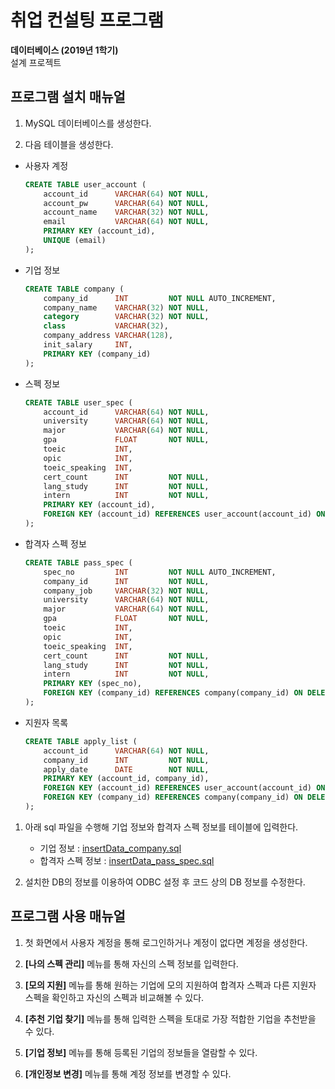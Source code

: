 # 취업 컨설팅 프로그램

**데이터베이스 (2019년 1학기)**  
설계 프로젝트


## 프로그램 설치 매뉴얼

1. MySQL 데이터베이스를 생성한다.

1. 다음 테이블을 생성한다.

* 사용자 계정
    ``` SQL
    CREATE TABLE user_account (
        account_id      VARCHAR(64) NOT NULL,
        account_pw      VARCHAR(64) NOT NULL,
        account_name    VARCHAR(32) NOT NULL,
        email           VARCHAR(64) NOT NULL,
        PRIMARY KEY (account_id),
        UNIQUE (email)
    );
    ```
    
* 기업 정보
    ``` SQL
    CREATE TABLE company (
        company_id      INT         NOT NULL AUTO_INCREMENT,
        company_name    VARCHAR(32) NOT NULL,
        category        VARCHAR(32) NOT NULL,
        class           VARCHAR(32),
        company_address VARCHAR(128),
        init_salary     INT,
        PRIMARY KEY (company_id)
    );
    ```

* 스펙 정보
    ``` SQL
    CREATE TABLE user_spec (
        account_id      VARCHAR(64) NOT NULL,
        university      VARCHAR(64) NOT NULL,
        major           VARCHAR(64) NOT NULL,
        gpa             FLOAT       NOT NULL,
        toeic           INT,
        opic            INT,
        toeic_speaking  INT,
        cert_count      INT         NOT NULL,
        lang_study      INT         NOT NULL,
        intern          INT         NOT NULL,
        PRIMARY KEY (account_id),
        FOREIGN KEY (account_id) REFERENCES user_account(account_id) ON DELETE CASCADE
    );
    ```

* 합격자 스펙 정보
    ``` SQL
    CREATE TABLE pass_spec (
        spec_no         INT         NOT NULL AUTO_INCREMENT,
        company_id      INT         NOT NULL,
        company_job     VARCHAR(32) NOT NULL,
        university      VARCHAR(64) NOT NULL,
        major           VARCHAR(64) NOT NULL,
        gpa             FLOAT       NOT NULL,
        toeic           INT,
        opic            INT,
        toeic_speaking  INT,
        cert_count      INT         NOT NULL,
        lang_study      INT         NOT NULL,
        intern          INT         NOT NULL,
        PRIMARY KEY (spec_no),
        FOREIGN KEY (company_id) REFERENCES company(company_id) ON DELETE CASCADE
    );
    ```

* 지원자 목록
    ``` SQL
    CREATE TABLE apply_list (
        account_id      VARCHAR(64) NOT NULL,
        company_id      INT         NOT NULL,
        apply_date      DATE        NOT NULL,
        PRIMARY KEY (account_id, company_id),
        FOREIGN KEY (account_id) REFERENCES user_account(account_id) ON DELETE CASCADE,
        FOREIGN KEY (company_id) REFERENCES company(company_id) ON DELETE CASCADE
    );
    ```

1. 아래 sql 파일을 수행해 기업 정보와 합격자 스펙 정보를 테이블에 입력한다.
    * 기업 정보 : [insertData_company.sql](/data/insertData_company.sql)
    * 합격자 스펙 정보 : [insertData_pass_spec.sql](/data/insertData_pass_spec.sql)

1. 설치한 DB의 정보를 이용하여 ODBC 설정 후 코드 상의 DB 정보를 수정한다.


## 프로그램 사용 매뉴얼

1. 첫 화면에서 사용자 계정을 통해 로그인하거나 계정이 없다면 계정을 생성한다.

1. **[나의 스펙 관리]** 메뉴를 통해 자신의 스펙 정보를 입력한다.

1. **[모의 지원]** 메뉴를 통해 원하는 기업에 모의 지원하여 합격자 스펙과 다른 지원자 스펙을 확인하고 자신의 스펙과 비교해볼 수 있다.

1. **[추천 기업 찾기]** 메뉴를 통해 입력한 스펙을 토대로 가장 적합한 기업을 추천받을 수 있다.

1. **[기업 정보]** 메뉴를 통해 등록된 기업의 정보들을 열람할 수 있다.

1. **[개인정보 변경]** 메뉴를 통해 계정 정보를 변경할 수 있다.
